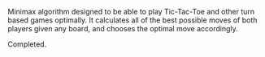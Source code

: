 Minimax algorithm designed to be able to play Tic-Tac-Toe and other turn based games optimally. It calculates all of the best possible moves of both players given any board, and chooses the optimal move accordingly.

Completed.
